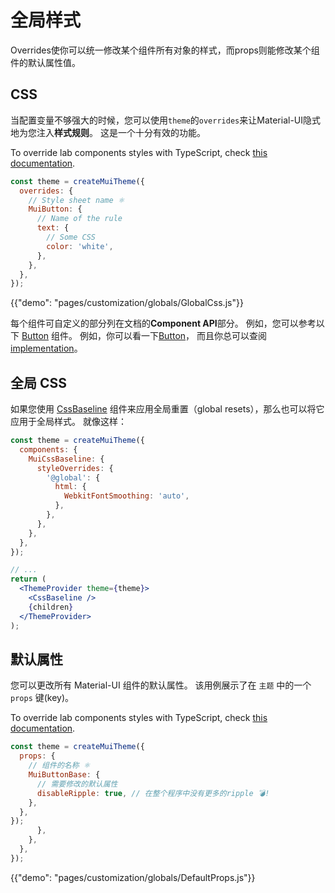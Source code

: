 # 全局样式

<p class="description">Overrides使你可以统一修改某个组件所有对象的样式，而props则能修改某个组件的默认属性值。</p>

## CSS

当配置变量不够强大的时候，您可以使用`theme`的`overrides`来让Material-UI隐式地为您注入**样式规则**。 这是一个十分有效的功能。

To override lab components styles with TypeScript, check [this documentation](/components/about-the-lab/#typescript).

```js
const theme = createMuiTheme({
  overrides: {
    // Style sheet name ⚛️
    MuiButton: {
      // Name of the rule
      text: {
        // Some CSS
        color: 'white',
      },
    },
  },
});
```

{{"demo": "pages/customization/globals/GlobalCss.js"}}

每个组件可自定义的部分列在文档的**Component API**部分。 例如，您可以参考以下 [Button](/api/button/#css) 组件。 例如，你可以看一下[Button](/api/button/#css)， 而且你总可以查阅 [implementation](https://github.com/mui-org/material-ui/blob/next/packages/material-ui/src/Button/Button.js)。

## 全局 CSS

如果您使用 [CssBaseline](/components/css-baseline/) 组件来应用全局重置（global resets），那么也可以将它应用于全局样式。 就像这样：

```jsx
const theme = createMuiTheme({
  components: {
    MuiCssBaseline: {
      styleOverrides: {
        '@global': {
          html: {
            WebkitFontSmoothing: 'auto',
          },
        },
      },
    },
  },
});

// ...
return (
  <ThemeProvider theme={theme}>
    <CssBaseline />
    {children}
  </ThemeProvider>
);
```

## 默认属性

您可以更改所有 Material-UI 组件的默认属性。 该用例展示了在 `主题` 中的一个 `props` 键(key)。

To override lab components styles with TypeScript, check [this documentation](/components/about-the-lab/#typescript).

```js
const theme = createMuiTheme({
  props: {
    // 组件的名称 ⚛️
    MuiButtonBase: {
      // 需要修改的默认属性
      disableRipple: true, // 在整个程序中没有更多的ripple 💣!
    },
  },
});
      },
    },
  },
});
```

{{"demo": "pages/customization/globals/DefaultProps.js"}}
